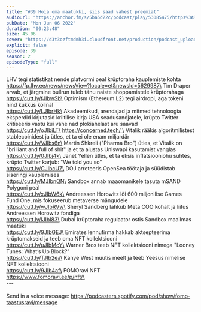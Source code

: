 ```yaml
---
title: "#39 Hoia oma maatükki, siis saad vahest preemiat"
audioUrl: "https://anchor.fm/s/5ba5d22c/podcast/play/53085475/https%3A%2F%2Fd3ctxlq1ktw2nl.cloudfront.net%2Fstaging%2F2022-5-6%2F60ca4b14-25a5-bd29-2636-0f01f454831a.m4a"
pubDate: "Mon Jun 06 2022"
duration: "00:23:48"
size: 45.06 
cover: "https://d3t3ozftmdmh3i.cloudfront.net/production/podcast_uploaded_episode/15275939/15275939-1654517245724-a0815f1bec46d.jpg"
explicit: false
episode: 39
season: 2
episodeType: "full"
---
```


LHV tegi statistikat nende platvormi peal krüptoraha kauplemiste kohta\
https://fp.lhv.ee/news/newsView?locale=et&newsId=5629987\
Tim Draper arvab, et järgmine bullrun tuleb tänu naiste shoppamistele krüptorahaga\
https://cutt.ly/fJIbwSb\
Optimism (Ethereum L2) tegi airdropi, aga tokeni hind kukkus kolinal\
https://cutt.ly/LJIbrHk\
Akadeemikud, arendajad ja mitmed tehnoloogia eksperdid kirjutasid kriitilise kirja USA seadusandjatele, krüpto Twitter kritiseeris vastu kui vähe nad plokiahelast aru saavad\
https://cutt.ly/oJIbiLT\
https://concerned.tech/ \
Vitalik rääkis algoritmilistest stablecoinidest ja ütles, et ta ei ole enam miljardär\
https://cutt.ly/VJIbs6n\
Martin Shkreli (\"Pharma Bro\") ütles, et Vitalik on \"brilliant and full of shit\" ja et ta alustas Uniswapi kasutamist vanglas\
https://cutt.ly/0JIbj4k\
Janet Yellen ütles, et ta eksis inflatsiooniohu suhtes, krüpto Twitter karjub: \"We told you so\"\
https://cutt.ly/CJIbcU7\
DOJ arreteeris OpenSea töötaja ja süüdistab siseringi kauplemises\
https://cutt.ly/MJIbnQN\
Sandbox annab maaomanikele tasuta mSAND Polygoni peal\
https://cutt.ly/xJIbW6k\
Andreessen Horowitz lõi 600 miljonilise Games Fund One, mis fokuseerub metaverse mängudele\
https://cutt.ly/wJIbRVw\
Sheryl Sandberg lahkub Meta COO kohalt ja liitus Andreessen Horowitz fondiga\
https://cutt.ly/lJIbI83\
Dubai krüptoraha regulaator ostis Sandbox maailmas maatüki\
https://cutt.ly/9JIbGEJ\
Emirates lennufirma hakkab aktsepteerima krüptomakseid ja teeb oma NFT kollektsiooni\
https://cutt.ly/uJIbMcY\
Warner Bros teeb NFT kollektsiooni nimega \"Looney Tunes: What’s Up Block?\"\
https://cutt.ly/TJIb2ea\
Kanye West muutis meelt ja teeb Yeesus nimelise NFT kollektsiooni\
https://cutt.ly/9JIb4af\
FOMOravi NFT\
https://www.fomoravi.ee/p/nft/\
\
--- \
\
Send in a voice message: https://podcasters.spotify.com/pod/show/fomo-taastusravi/message